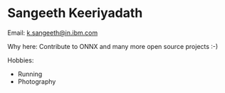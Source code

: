 # Sangeeth Keeriyadath

Email: k.sangeeth@in.ibm.com

Why here: Contribute to ONNX and many more open source projects :-)

Hobbies:
* Running
* Photography
